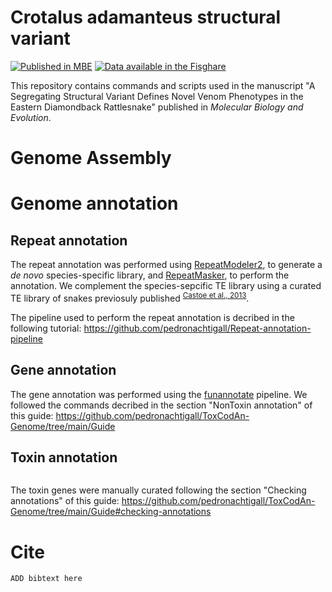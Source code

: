 

# Crotalus adamanteus structural variant
[![Published in MBE](https://img.shields.io/badge/published%20in-MBE-blue)](https://doi.org/10.1093/gigascience/giad116)
[![Data available in the Fisghare](https://img.shields.io/badge/data%20available%20in%20the-figshare-red)](https://figshare.com/projects/Eastern_diamondback_rattlesnake_Crotalus_adamanteus_-_haplotype-resolved_genome_assembly/200614)

This repository contains commands and scripts used in the manuscript "A Segregating Structural Variant Defines Novel Venom
Phenotypes in the Eastern Diamondback Rattlesnake" published in *Molecular Biology and Evolution*.

# Genome Assembly

# Genome annotation
## Repeat annotation
The repeat annotation was performed using [RepeatModeler2](https://github.com/Dfam-consortium/RepeatModeler), to generate a *de novo* species-specific library, and [RepeatMasker](https://github.com/Dfam-consortium/RepeatMasker), to perform the annotation. We complement the species-sepcific TE library using a curated TE library of snakes previosuly published <sup>[Castoe et al., 2013](https://doi.org/10.1073/pnas.1314475110)</sup>.

The pipeline used to perform the repeat annotation is decribed in the following tutorial: https://github.com/pedronachtigall/Repeat-annotation-pipeline

## Gene annotation
The gene annotation was performed using the [funannotate](https://github.com/nextgenusfs/funannotate) pipeline. We followed the commands decribed in the section "NonToxin annotation" of this guide: https://github.com/pedronachtigall/ToxCodAn-Genome/tree/main/Guide

## Toxin annotation

```

```

The toxin genes were manually curated following the section "Checking annotations" of this guide: https://github.com/pedronachtigall/ToxCodAn-Genome/tree/main/Guide#checking-annotations

# Cite

```
ADD bibtext here
```
